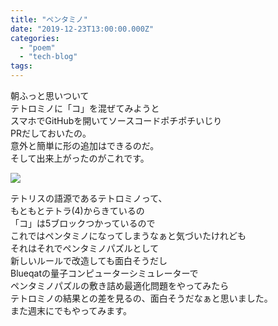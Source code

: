 ```yaml
---
title: "ペンタミノ"
date: "2019-12-23T13:00:00.000Z"
categories: 
  - "poem"
  - "tech-blog"
tags: 
---
```


朝ふっと思いついて  
テトロミノに「コ」を混ぜてみようと  
スマホでGitHubを開いてソースコードポチポチいじり  
PRだしておいたの。  
意外と簡単に形の追加はできるのだ。  
そして出来上がったのがこれです。

![](/images/termtris_3.gif)

テトリスの語源であるテトロミノって、  
もともとテトラ(4)からきているの  
「コ」は5ブロックつかっているので  
これではペンタミノになってしまうなぁと気づいたけれども  
それはそれでペンタミノパズルとして  
新しいルールで改造しても面白そうだし  
Blueqatの量子コンピューターシミュレーターで  
ペンタミノパズルの敷き詰め最適化問題をやってみたら  
テトロミノの結果との差を見るの、面白そうだなぁと思いました。  
また週末にでもやってみます。
